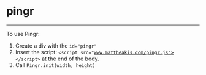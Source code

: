 # pingr
---
To use Pingr:
1. Create a div with the <code>id="pingr"</code>
2. Insert the script: <code>\<script src="www.mattheakis.com/pingr.js"> \</script></code> at the end of the body.
3. Call <code>Pingr.init(width, height)</code>